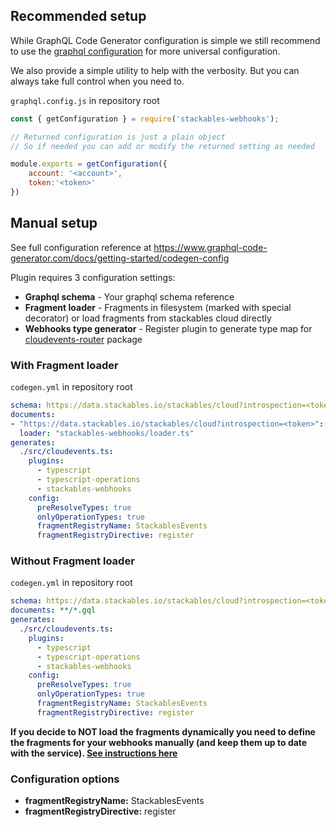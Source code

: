 ## Recommended setup

While GraphQL Code Generator configuration is simple we still recommend to use the [graphql configuration](https://graphql-config.com/introduction) for more universal configuration. 

We also provide a simple utility to help with the verbosity. But you can always take full control when you need to.

`graphql.config.js` in repository root

```js
const { getConfiguration } = require('stackables-webhooks');

// Returned configuration is just a plain object
// So if needed you can add or modify the returned setting as needed

module.exports = getConfiguration({
    account: '<account>',
    token:'<token>'
})
```

## Manual setup

See full configuration reference at https://www.graphql-code-generator.com/docs/getting-started/codegen-config

Plugin requires 3 configuration settings:
- **Graphql schema** - Your graphql schema reference
- **Fragment loader** - Fragments in filesystem (marked with special decorator) or load fragments from stackables cloud directly
- **Webhooks type generator** - Register plugin to generate type map for [cloudevents-router](https://github.com/stackables/cloudevents-router) package

### With Fragment loader

`codegen.yml` in repository root

```yml
schema: https://data.stackables.io/stackables/cloud?introspection=<token>
documents:
- "https://data.stackables.io/stackables/cloud?introspection=<token>":
  loader: "stackables-webhooks/loader.ts"
generates:
  ./src/cloudevents.ts:
    plugins:
      - typescript
      - typescript-operations
      - stackables-webhooks
    config:
      preResolveTypes: true
      onlyOperationTypes: true
      fragmentRegistryName: StackablesEvents
      fragmentRegistryDirective: register
```

### Without Fragment loader

`codegen.yml` in repository root

```yml
schema: https://data.stackables.io/stackables/cloud?introspection=<token>
documents: **/*.gql
generates:
  ./src/cloudevents.ts:
    plugins:
      - typescript
      - typescript-operations
      - stackables-webhooks
    config:
      preResolveTypes: true
      onlyOperationTypes: true
      fragmentRegistryName: StackablesEvents
      fragmentRegistryDirective: register
```

**If you decide to NOT load the fragments dynamically you need to define the fragments for your webhooks manually (and keep them up to date with the service). [See instructions here](https://github.com/stackables/codegen-stackables-webhooks/blob/beta/docs/fragments.md)**

### Configuration options

- **fragmentRegistryName:** StackablesEvents
- **fragmentRegistryDirective:** register